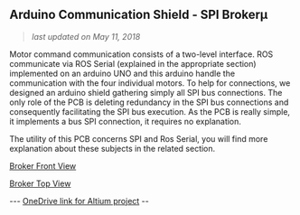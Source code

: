 ## Arduino Communication Shield - SPI Brokerµ

>*last updated on May 11, 2018*
> 

Motor command communication consists of a two-level interface. ROS communicate via ROS Serial (explained in the appropriate section) implemented on an 
arduino UNO and this arduino handle the communication with the four individual motors. To help for connections, we designed an arduino shield gathering
simply all SPI bus connections. The only role of the PCB is deleting redundancy in the SPI bus connections and consequently facilitating the SPI bus 
execution. As the PCB is really simple, it implements a bus SPI connection, it requires no explanation. 

The utility of this PCB concerns SPI and Ros Serial, you will find more explanation about these subjects in the related section. 

[Broker Front View](src/electronics/pcb/pictures/Broker_F.JPG)

[Broker Top View](src/electronics/pcb/pictures/Broker_T.JPG)

--- [OneDrive link for Altium project](https://) --
